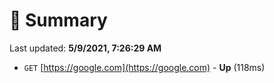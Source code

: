 # 📖 Summary
Last updated: **5/9/2021, 7:26:29 AM**

- `GET` [https://google.com](https://google.com) - **Up** (118ms)
